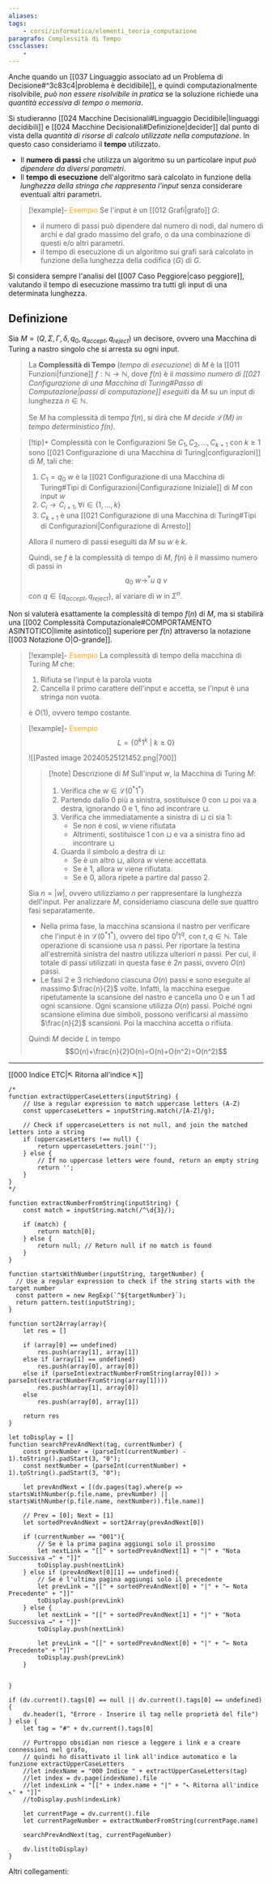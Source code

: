 ```yaml
---
aliases:
tags:
    - corsi/informatica/elementi_teoria_computazione
paragrafo: Complessità di Tempo
cssclasses:
    - 
---
```


Anche quando un [[037 Linguaggio associato ad un Problema di Decisione#^3c83c4|problema è decidibile]], e quindi computazionalmente risolvibile, _può non essere risolvibile in pratica_ se la soluzione richiede una _quantità eccessiva di tempo o memoria_.

Si studieranno [[024 Macchine Decisionali#Linguaggio Decidibile|linguaggi decidibili]] e [[024 Macchine Decisionali#Definizione|decider]] dal punto di vista della _quantità di risorse di calcolo utilizzate nella computazione_. In questo caso consideriamo il **tempo** utilizzato.

-   Il **numero di passi** che utilizza un algoritmo su un particolare input _può dipendere da diversi parametri_.
-   Il **tempo di esecuzione** dell'algoritmo sarà calcolato in funzione della _lunghezza della stringa che rappresenta l'input_ senza considerare eventuali altri parametri.

> [!example]- <font color="orange">Esempio</font>
> Se l'input è un [[012 Grafi|grafo]] $G$:
>
> -   il numero di passi può dipendere dal numero di nodi, dal numero di archi e dal grado massimo del grafo, o da una combinazione di questi e/o altri parametri.
> -   il tempo di esecuzione di un algoritmo sui grafi sarà calcolato in funzione della lunghezza della codifica $\langle G \rangle$ di $G$.

Si considera sempre l'analisi del [[007 Caso Peggiore|caso peggiore]], valutando il tempo di esecuzione massimo tra tutti gli input di una determinata lunghezza.


## Definizione

Sia $M=(Q,\Sigma, \Gamma,\delta,q_0,q_{accept}, q_{reject})$ un decisore, ovvero una Macchina di Turing a nastro singolo che si arresta su ogni input.

> La **Complessità di Tempo** (_tempo di esecuzione_) di $M$ è la [[011 Funzioni|funzione]] $f:\mathbb{N}\to\mathbb{N}$, dove $f(n)$ è il _massimo numero di [[021 Configurazione di una Macchina di Turing#Passo di Computazione|passi di computazione]] eseguiti_ da $M$ su un input di lunghezza $n\in\mathbb{N}$.
>
> Se $M$ ha complessità di tempo $f(n)$, si dirà che _$M$ decide $\mathcal{L}(M)$ in tempo deterministico $f(n)$_.

> [!tip]+ Complessità con le Configurazioni
> Se $C_1,C_2,\dots,C_{k+1}$ con $k\ge 1$ sono [[021 Configurazione di una Macchina di Turing|configurazioni]] di $M$, tali che:
>
> 1.  $C_1=q_0\ w$ è la [[021 Configurazione di una Macchina di Turing#Tipi di Configurazioni|Configurazione Iniziale]] di $M$ con input $w$
> 2.  $C_i\to C_{i+1}, \forall i\in\{1,\dots,k\}$
> 3.  $C_{k+1}$ è una [[021 Configurazione di una Macchina di Turing#Tipi di Configurazioni|Configurazione di Arresto]]
>
> Allora il numero di passi eseguiti da $M$ su $w$ è $k$.
>
> Quindi, se $f$ è la complessità di tempo di $M$, $f(n)$ è il massimo numero di passi in $$q_0\ w\to^* u\ q\ v$$con $q\in\{q_{accept},q_{reject}\}$, al variare di $w$ in $\Sigma^n$.

Non si valuterà esattamente la complessità di tempo $f(n)$ di $M$, ma si stabilirà una [[002 Complessità Computazionale#COMPORTAMENTO ASINTOTICO|limite asintotico]] superiore per $f(n)$ attraverso la notazione [[003 Notazione O|O-grande]].

> [!example]- <font color="orange">Esempio</font>
> La complessità di tempo della macchina di Turing $M$ che:
>
> 1.  Rifiuta se l'input è la parola vuota
> 2.  Cancella il primo carattere dell'input e accetta, se l'input è una stringa non vuota.
>
> è $O(1)$, ovvero tempo costante.

> [!example]- <font color="orange">Esempio</font> 
> $$L=\{0^k1^k\ |\ k\ge 0\}$$
>
> ![[Pasted image 20240525121452.png|700]]
>
> > [!note] Descrizione di $M$
> > Sull'input $w$, la Macchina di Turing $M$:
> >
> > 1. Verifica che $w\in \mathcal{L}(0^*1^*)$
> > 2. Partendo dallo $0$ più a sinistra, sostituisce $0$ con $\sqcup$ poi va a destra, ignorando $0$ e $1$, fino ad incontrare $\sqcup$.
> > 3. Verifica che immediatamente a sinistra di $\sqcup$ ci sia $1$:
> >     - Se non è così, $w$ viene rifiutata
> >     - Altrimenti, sostituisce $1$ con $\sqcup$ e va a sinistra fino ad incontrare $\sqcup$
> > 4. Guarda il simbolo a destra di $\sqcup$:
> >     - Se è un altro $\sqcup$, allora $w$ viene accettata.
> >     - Se è $1$, allora $w$ viene rifiutata.
> >     - Se è $0$, allora ripete a partire dal passo 2.
>
> Sia $n=|w|$, ovvero utilizziamo $n$ per rappresentare la lunghezza dell'input.
> Per analizzare $M$, consideriamo ciascuna delle sue quattro fasi separatamente.
>
> -   Nella prima fase, la macchina scansiona il nastro per verificare che l'input è in $\mathcal{L}(0^*1^*)$, ovvero del tipo $0^t1^q$, con $t,q\in\mathbb{N}$. Tale operazione di scansione usa $n$ passi. Per riportare la testina all'estremità sinistra del nastro utilizza ulteriori $n$ passi. Per cui, il totale di passi utilizzati in questa fase è $2n$ passi, ovvero $O(n)$ passi.
> -   Le fasi 2 e 3 richiedono ciascuna $O(n)$ passi e sono eseguite al massimo $\frac{n}{2}$ volte. Infatti, la macchina esegue ripetutamente la scansione del nastro e cancella uno $0$ e un $1$ ad ogni scansione. Ogni scansione utilizza $O(n)$ passi. Poiché ogni scansione elimina due simboli, possono verificarsi al massimo $\frac{n}{2}$ scansioni. Poi la macchina accetta o rifiuta.
>
> Quindi $M$ decide $L$ in tempo $$O(n)+\frac{n}{2}O(n)=O(n)+O(n^2)=O(n^2)$$

---

[[000 Indice ETC|↖ Ritorna all'indice ↖]]

```dataviewjs
/*
function extractUpperCaseLetters(inputString) {
	// Use a regular expression to match uppercase letters (A-Z)
	const uppercaseLetters = inputString.match(/[A-Z]/g);

	// Check if uppercaseLetters is not null, and join the matched letters into a string
	if (uppercaseLetters !== null) {
		return uppercaseLetters.join('');
	} else {
	    // If no uppercase letters were found, return an empty string
	    return '';
	}
}
*/

function extractNumberFromString(inputString) {
	const match = inputString.match(/^\d{3}/);

	if (match) {
		return match[0];
	} else {
		return null; // Return null if no match is found
	}
}

function startsWithNumber(inputString, targetNumber) {
  // Use a regular expression to check if the string starts with the target number
  const pattern = new RegExp(`^${targetNumber}`);
  return pattern.test(inputString);
}

function sort2Array(array){
	let res = []

	if (array[0] == undefined)
		res.push(array[1], array[1])
	else if (array[1] == undefined)
		res.push(array[0], array[0])
	else if (parseInt(extractNumberFromString(array[0])) > parseInt(extractNumberFromString(array[1])))
		res.push(array[1], array[0])
	else
		res.push(array[0], array[1])

	return res
}

let toDisplay = []
function searchPrevAndNext(tag, currentNumber) {
	const prevNumber = (parseInt(currentNumber) - 1).toString().padStart(3, "0");
	const nextNumber = (parseInt(currentNumber) + 1).toString().padStart(3, "0");

	let prevAndNext = [(dv.pages(tag).where(p => startsWithNumber(p.file.name, prevNumber) || startsWithNumber(p.file.name, nextNumber)).file.name)]

	// Prev = [0]; Next = [1]
	let sortedPrevAndNext = sort2Array(prevAndNext[0])

	if (currentNumber == "001"){
		// Se è la prima pagina aggiungi solo il prossimo
		let nextLink = "[[" + sortedPrevAndNext[1] + "|" + "Nota Successiva →" + "]]"
		toDisplay.push(nextLink)
	} else if (prevAndNext[0][1] == undefined){
		// Se è l'ultima pagina aggiungi solo il precedente
		let prevLink = "[[" + sortedPrevAndNext[0] + "|" + "← Nota Precedente" + "]]"
		toDisplay.push(prevLink)
	} else {
		let nextLink = "[[" + sortedPrevAndNext[1] + "|" + "Nota Successiva →" + "]]"
		toDisplay.push(nextLink)

		let prevLink = "[[" + sortedPrevAndNext[0] + "|" + "← Nota Precedente" + "]]"
		toDisplay.push(prevLink)
	}


}

if (dv.current().tags[0] == null || dv.current().tags[0] == undefined){
	dv.header(1, "Errore - Inserire il tag nelle proprietà del file")
} else {
	let tag = "#" + dv.current().tags[0]

	// Purtroppo obsidian non riesce a leggere i link e a creare connessioni nel grafo,
	// quindi ho disattivato il link all'indice automatico e la funzione extractUpperCaseLetters
	//let indexName = "000 Indice " + extractUpperCaseLetters(tag)
	//let index = dv.page(indexName).file
	//let indexLink = "[[" + index.name + "|" + "↖ Ritorna all'indice ↖" + "]]"
	//toDisplay.push(indexLink)

	let currentPage = dv.current().file
	let currentPageNumber = extractNumberFromString(currentPage.name)

	searchPrevAndNext(tag, currentPageNumber)

	dv.list(toDisplay)
}
```

Altri collegamenti:
